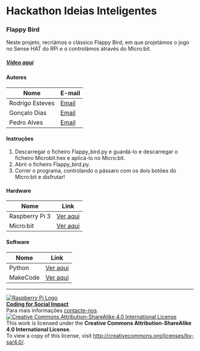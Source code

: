 # Hackathon Ideias Inteligentes

### Flappy Bird

   Neste projeto,  recriámos o clássico Flappy Bird, em que projetámos o jogo no Sense HAT do RPi e o controlámos através do Micro:bit.
  
##### [Vídeo aqui](https://drive.google.com/file/d/17JsW1UIoGewhB2w2vRsTXCJ6esWV1bnL/view?usp=sharing)  
  
#### Autores  

|Nome  |E-mail  |
|---|---|    
|Rodrigo Esteves  |[Email](mailto:estevesguigo@gmail.com)  |  
|Gonçalo Dias  |[Email](mailto:gapmd2003@gmail.com)  |  
|Pedro Alves  |[Email](mailto:pedromartinsalves26@gmail.com)  | 

#### Instruções

1. Descarregar o ficheiro Flappy_bird.py e guardá-lo e descarregar o ficheiro Microbit.hex e aplicá-lo no Micro:bit.
2. Abrir o ficheiro Flappy_bird.py.
3. Correr o programa, controlando o pássaro com os dois botões do Micro:bit e disfrutar!

#### Hardware  

|Nome  |Link  |  
|---|---|
|Raspberry Pi 3  |[Ver aqui](http://www.raspberrypi.org)  |
|Micro:bit  |[Ver aqui](https://microbit.org/)  |  

#### Software  

|Nome  |Link  |  
|---|---|    
|Python  |[Ver aqui](https://www.python.org/)  |
|MakeCode |[Ver aqui](https://makecode.microbit.org/#) |


***  
[![Raspberry Pi Logo](https://upload.wikimedia.org/wikipedia/en/thumb/c/cb/Raspberry_Pi_Logo.svg/50px-Raspberry_Pi_Logo.svg.png)](http://raspberrypi.org)   
[**Coding for Social Impact**](http://codingforsocialimpact.fe.up.pt)  
Para mais informações [contacte-nos](mailto:hello@codingforsocialimpact.org).  
[![Creative Commons Attribution-ShareAlike 4.0 International License](https://licensebuttons.net/l/by-sa/4.0/88x31.png)](http://creativecommons.org/licenses/by-sa/4.0/)  
This work is licensed under the **Creative Commons Attribution-ShareAlike 4.0 International License**.  
To view a copy of this license, visit http://creativecommons.org/licenses/by-sa/4.0/.
